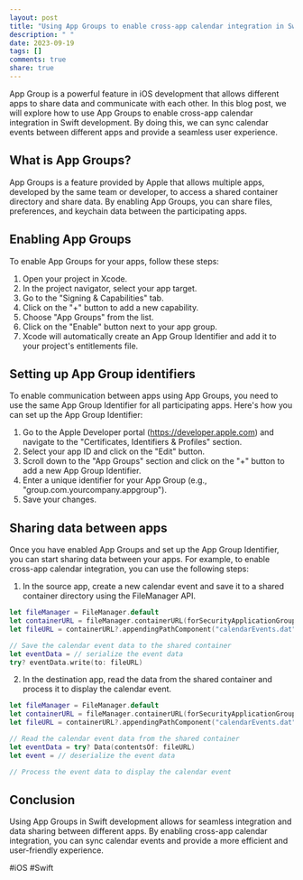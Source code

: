 ```yaml
---
layout: post
title: "Using App Groups to enable cross-app calendar integration in Swift development"
description: " "
date: 2023-09-19
tags: []
comments: true
share: true
---
```


App Group is a powerful feature in iOS development that allows different apps to share data and communicate with each other. In this blog post, we will explore how to use App Groups to enable cross-app calendar integration in Swift development. By doing this, we can sync calendar events between different apps and provide a seamless user experience.

## What is App Groups?
App Groups is a feature provided by Apple that allows multiple apps, developed by the same team or developer, to access a shared container directory and share data. By enabling App Groups, you can share files, preferences, and keychain data between the participating apps.

## Enabling App Groups
To enable App Groups for your apps, follow these steps:

1. Open your project in Xcode.
2. In the project navigator, select your app target.
3. Go to the "Signing & Capabilities" tab.
4. Click on the "+" button to add a new capability.
5. Choose "App Groups" from the list.
6. Click on the "Enable" button next to your app group.
7. Xcode will automatically create an App Group Identifier and add it to your project's entitlements file.

## Setting up App Group identifiers
To enable communication between apps using App Groups, you need to use the same App Group Identifier for all participating apps. Here's how you can set up the App Group Identifier:

1. Go to the Apple Developer portal (https://developer.apple.com) and navigate to the "Certificates, Identifiers & Profiles" section.
2. Select your app ID and click on the "Edit" button.
3. Scroll down to the "App Groups" section and click on the "+" button to add a new App Group Identifier.
4. Enter a unique identifier for your App Group (e.g., "group.com.yourcompany.appgroup").
5. Save your changes.

## Sharing data between apps
Once you have enabled App Groups and set up the App Group Identifier, you can start sharing data between your apps. For example, to enable cross-app calendar integration, you can use the following steps:

1. In the source app, create a new calendar event and save it to a shared container directory using the FileManager API.
```swift
let fileManager = FileManager.default
let containerURL = fileManager.containerURL(forSecurityApplicationGroupIdentifier: "group.com.yourcompany.appgroup")
let fileURL = containerURL?.appendingPathComponent("calendarEvents.dat")

// Save the calendar event data to the shared container
let eventData = // serialize the event data
try? eventData.write(to: fileURL)
```
2. In the destination app, read the data from the shared container and process it to display the calendar event.
```swift
let fileManager = FileManager.default
let containerURL = fileManager.containerURL(forSecurityApplicationGroupIdentifier: "group.com.yourcompany.appgroup")
let fileURL = containerURL?.appendingPathComponent("calendarEvents.dat")

// Read the calendar event data from the shared container
let eventData = try? Data(contentsOf: fileURL)
let event = // deserialize the event data

// Process the event data to display the calendar event
```

## Conclusion
Using App Groups in Swift development allows for seamless integration and data sharing between different apps. By enabling cross-app calendar integration, you can sync calendar events and provide a more efficient and user-friendly experience.

#iOS #Swift